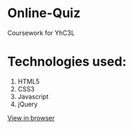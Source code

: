 <h1>Online-Quiz</h1>
<p>Coursework for YhC3L</p>
<h1>Technologies used:</h1>
<ol>
<li>HTML5</li>
<li>CSS3</li>
<li>Javascript</li>
<li>jQuery</li>
</ol>

<a href="http://svennesson.github.io/quiz/">View in browser</a>
